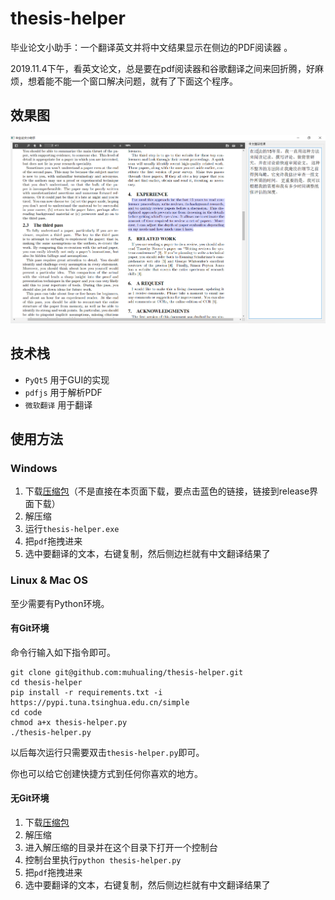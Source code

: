 # thesis-helper
毕业论文小助手：一个翻译英文并将中文结果显示在侧边的PDF阅读器 。

2019.11.4下午，看英文论文，总是要在pdf阅读器和谷歌翻译之间来回折腾，好麻烦，想着能不能一个窗口解决问题，就有了下面这个程序。

## 效果图

![效果图](sample/sample.png)

## 技术栈

+ `PyQt5` 用于GUI的实现
+ `pdfjs` 用于解析PDF
+ `微软翻译` 用于翻译

## 使用方法

### Windows

1. 下载[压缩包](https://github.com/muhualing/thesis-helper/releases/download/v1.0/thesis-helper.zip)（不是直接在本页面下载，要点击蓝色的链接，链接到release界面下载）
2. 解压缩
3. 运行`thesis-helper.exe`
4. 把`pdf`拖拽进来
5. 选中要翻译的文本，右键复制，然后侧边栏就有中文翻译结果了

### Linux & Mac OS

至少需要有Python环境。

#### 有Git环境

命令行输入如下指令即可。

```shell
git clone git@github.com:muhualing/thesis-helper.git
cd thesis-helper
pip install -r requirements.txt -i https://pypi.tuna.tsinghua.edu.cn/simple
cd code
chmod a+x thesis-helper.py
./thesis-helper.py
```

以后每次运行只需要双击`thesis-helper.py`即可。

你也可以给它创建快捷方式到任何你喜欢的地方。

#### 无Git环境

1. 下载[压缩包](https://github.com/QSCTech-Sange/thesis-helper/archive/master.zip)
2. 解压缩
3. 进入解压缩的目录并在这个目录下打开一个控制台
4. 控制台里执行`python thesis-helper.py`
5. 把`pdf`拖拽进来
6. 选中要翻译的文本，右键复制，然后侧边栏就有中文翻译结果了

